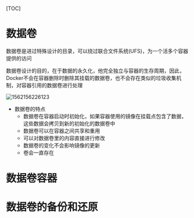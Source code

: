[TOC]

# 数据卷

数据卷是进过特殊设计的目录，可以绕过联合文件系统(UFS)，为一个活多个容器提供的访问

数据卷设计的目的，在于数据的永久化，他完全独立与容器的生存周期，因此，Docker不会在容器删除时删除其挂载的数据卷，也不会存在类似的垃圾收集机制，对容器引用的数据卷进行处理

![1562156226123](E:\git-workspace\note\images\docker\vol1.png)

* 数据卷的特点
  * 数据卷在容器启动时初始化，如果容器使用的镜像在挂载点包含了数据，这些数据会拷贝到新的初始化的数据卷中
  * 数据卷可以在容器之间共享和重用
  * 可以对数据卷里的内容直接进行修改
  * 数据卷的变化不会影响镜像的更新
  * 卷会一直存在





# 数据卷容器





# 数据卷的备份和还原



